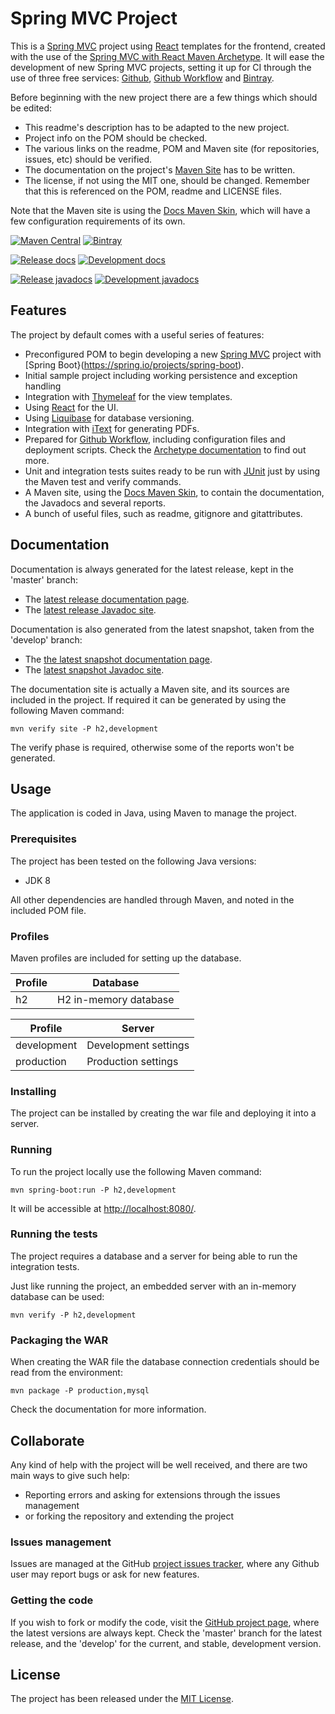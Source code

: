 # Spring MVC Project

This is a [Spring MVC](https://spring.io) project using [React](https://reactjs.org/) templates for the frontend, created with the use of the [Spring MVC with React Maven Archetype](https://github.com/Bernardo-MG/spring-mvc-react-maven-archetype). It will ease the development of new Spring MVC projects, setting it up for CI through the use of three free services: [Github](https://github.com/), [Github Workflow](https://docs.github.com/en/actions/configuring-and-managing-workflows) and [Bintray](https://bintray.com/).

Before beginning with the new project there are a few things which should be edited:

- This readme's description has to be adapted to the new project.
- Project info on the POM should be checked.
- The various links on the readme, POM and Maven site (for repositories, issues, etc) should be verified.
- The documentation on the project's [Maven Site](https://maven.apache.org/plugins/maven-site-plugin/) has to be written.
- The license, if not using the MIT one, should be changed. Remember that this is referenced on the POM, readme and LICENSE files.

Note that the Maven site is using the [Docs Maven Skin](https://github.com/Bernardo-MG/docs-maven-skin), which will have a few configuration requirements of its own.

[![Maven Central](https://img.shields.io/maven-central/v/com.bernardomg.example/solar-system-d3-spring-example.svg)][maven-repo]
[![Bintray](https://api.bintray.com/packages/bernardo-mg/maven/solar-system-d3-spring-example/images/download.svg)][bintray-repo]

[![Release docs](https://img.shields.io/badge/docs-release-blue.svg)][site-release]
[![Development docs](https://img.shields.io/badge/docs-develop-blue.svg)][site-develop]

[![Release javadocs](https://img.shields.io/badge/javadocs-release-blue.svg)][javadoc-release]
[![Development javadocs](https://img.shields.io/badge/javadocs-develop-blue.svg)][javadoc-develop]

## Features

The project by default comes with a useful series of features:

- Preconfigured POM to begin developing a new [Spring MVC](https://spring.io) project with [Spring Boot}(https://spring.io/projects/spring-boot).
- Initial sample project including working persistence and exception handling
- Integration with [Thymeleaf](http://www.thymeleaf.org/) for the view templates.
- Using [React](https://reactjs.org/) for the UI.
- Using [Liquibase](http://www.liquibase.org/) for database versioning.
- Integration with [iText](https://itextpdf.com/) for generating PDFs.
- Prepared for [Github Workflow](https://docs.github.com/en/actions/configuring-and-managing-workflows), including configuration files and deployment scripts. Check the [Archetype documentation](http://docs.bernardomg.com/maven/library-maven-archetype) to find out more.
- Unit and integration tests suites ready to be run with [JUnit](http://junit.org) just by using the Maven test and verify commands.
- A Maven site, using the [Docs Maven Skin](https://github.com/Bernardo-MG/docs-maven-skin), to contain the documentation, the Javadocs and several reports.
- A bunch of useful files, such as readme, gitignore and gitattributes.

## Documentation

Documentation is always generated for the latest release, kept in the 'master' branch:

- The [latest release documentation page][site-release].
- The [latest release Javadoc site][javadoc-release].

Documentation is also generated from the latest snapshot, taken from the 'develop' branch:

- The [the latest snapshot documentation page][site-develop].
- The [latest snapshot Javadoc site][javadoc-develop].

The documentation site is actually a Maven site, and its sources are included in the project. If required it can be generated by using the following Maven command:

```
mvn verify site -P h2,development
```

The verify phase is required, otherwise some of the reports won't be generated.

## Usage

The application is coded in Java, using Maven to manage the project.

### Prerequisites

The project has been tested on the following Java versions:
* JDK 8

All other dependencies are handled through Maven, and noted in the included POM file.

### Profiles

Maven profiles are included for setting up the database.

| Profile  | Database              |
|----------|-----------------------|
| h2       | H2 in-memory database |

| Profile     | Server                   |
|-------------|--------------------------|
| development | Development settings     |
| production  | Production settings      |

### Installing

The project can be installed by creating the war file and deploying it into a server.

### Running

To run the project locally use the following Maven command:

```
mvn spring-boot:run -P h2,development
```

It will be accessible at [http://localhost:8080/](http://localhost:8080/).

### Running the tests

The project requires a database and a server for being able to run the integration tests.

Just like running the project, an embedded server with an in-memory database can be used:

```
mvn verify -P h2,development
```

### Packaging the WAR

When creating the WAR file the database connection credentials should be read from the environment:

```
mvn package -P production,mysql
```

Check the documentation for more information.

## Collaborate

Any kind of help with the project will be well received, and there are two main ways to give such help:

- Reporting errors and asking for extensions through the issues management
- or forking the repository and extending the project

### Issues management

Issues are managed at the GitHub [project issues tracker][issues], where any Github user may report bugs or ask for new features.

### Getting the code

If you wish to fork or modify the code, visit the [GitHub project page][scm], where the latest versions are always kept. Check the 'master' branch for the latest release, and the 'develop' for the current, and stable, development version.

## License

The project has been released under the [MIT License][license].

[bintray-repo]: https://bintray.com/bernardo-mg/maven/solar-system-d3-spring-example/view
[maven-repo]: https://mvnrepository.com/artifact/com.bernardomg.example/solar-system-d3-spring-example
[issues]: https://github.com/bernardo-mg/solar-system-d3-spring-example/issues
[javadoc-develop]: https://docs.bernardomg.com/development/maven/solar-system-d3-spring-example/solar-system-d3-spring-example/apidocs
[javadoc-release]: https://docs.bernardomg.com/maven/solar-system-d3-spring-example/solar-system-d3-spring-example/apidocs
[license]: https://www.opensource.org/licenses/mit-license.php
[scm]: https://github.com/bernardo-mg/solar-system-d3-spring-example
[site-develop]: https://docs.bernardomg.com/development/maven/solar-system-d3-spring-example/solar-system-d3-spring-example
[site-release]: https://docs.bernardomg.com/maven/solar-system-d3-spring-example/solar-system-d3-spring-example
